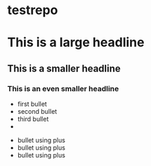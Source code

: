 testrepo
========
# This is a large headline
## This is a smaller headline
### This is an even smaller headline

* first bullet
* second bullet
* third bullet
* 

+ bullet using plus
+ bullet using plus
+ bullet using plus
